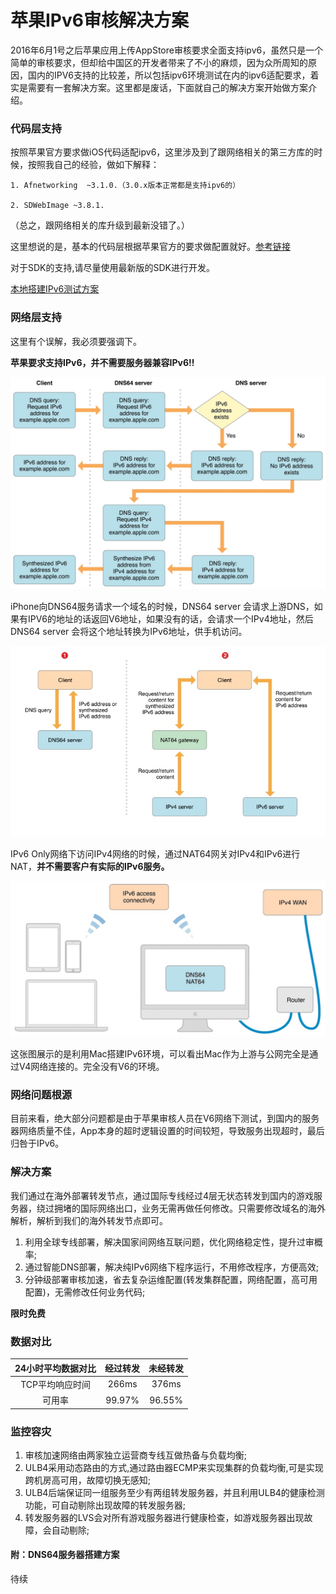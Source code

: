 # 苹果IPv6审核解决方案

2016年6月1号之后苹果应用上传AppStore审核要求全面支持ipv6，虽然只是一个简单的审核要求，但却给中国区的开发者带来了不小的麻烦，因为众所周知的原因，国内的IPV6支持的比较差，所以包括ipv6环境测试在内的ipv6适配要求，着实是需要有一套解决方案。这里都是废话，下面就自己的解决方案开始做方案介绍。

### 代码层支持

按照苹果官方要求做iOS代码适配ipv6，这里涉及到了跟网络相关的第三方库的时候，按照我自己的经验，做如下解释：

```
1. Afnetworking  ~3.1.0.（3.0.x版本正常都是支持ipv6的）

2. SDWebImage ~3.8.1.
```
（总之，跟网络相关的库升级到最新没错了。）

这里想说的是，基本的代码层根据苹果官方的要求做配置就好。[参考链接](http://www.jianshu.com/p/a6bab07c4062)

对于SDK的支持,请尽量使用最新版的SDK进行开发。

[本地搭建IPv6测试方案](http://www.jianshu.com/p/49442934b81d)


### 网络层支持

这里有个误解，我必须要强调下。

**苹果要求支持IPv6，并不需要服务器兼容IPv6!!**

![](14930559937723.jpg)

iPhone向DNS64服务请求一个域名的时候，DNS64 server 会请求上游DNS，如果有IPV6的地址的话返回V6地址，如果没有的话，会请求一个IPv4地址，然后DNS64 server 会将这个地址转换为IPv6地址，供手机访问。

![](14930563817915.jpg)

IPv6 Only网络下访问IPv4网络的时候，通过NAT64网关对IPv4和IPv6进行NAT，**并不需要客户有实际的IPv6服务。**

![](14930562675851.jpg)

这张图展示的是利用Mac搭建IPv6环境，可以看出Mac作为上游与公网完全是通过V4网络连接的。完全没有V6的环境。

### 网络问题根源

目前来看，绝大部分问题都是由于苹果审核人员在V6网络下测试，到国内的服务器网络质量不佳，App本身的超时逻辑设置的时间较短，导致服务出现超时，最后归咎于IPv6。

### 解决方案

我们通过在海外部署转发节点，通过国际专线经过4层无状态转发到国内的游戏服务器，绕过拥堵的国际网络出口，业务无需再做任何修改。只需要修改域名的海外解析，解析到我们的海外转发节点即可。

1. 利用全球专线部署，解决国家间网络互联问题，优化网络稳定性，提升过审概率;
2. 通过智能DNS部署，解决纯IPv6网络下程序运行，不用修改程序，方便高效;
3. 分钟级部署审核加速，省去复杂运维配置(转发集群配置，网络配置，高可用配置)，无需修改任何业务代码;


**限时免费** 

### 数据对比

| 24小时平均数据对比  | 经过转发 | 未经转发 |
| :-: | :-: | :-: |
| TCP平均响应时间 | 266ms | 376ms |
| 可用率 | 99.97% | 96.55% |

### 监控容灾

1. 审核加速网络由两家独立运营商专线互做热备与负载均衡;
2. ULB4采用动态路由的方式,通过路由器ECMP来实现集群的负载均衡,可是实现跨机房高可用，故障切换无感知;
3. ULB4后端保证同一组服务至少有两组转发服务器，并且利用ULB4的健康检测功能，可自动剔除出现故障的转发服务器;
4. 转发服务器的LVS会对所有游戏服务器进行健康检查，如游戏服务器出现故障，会自动剔除;

#### 附：DNS64服务器搭建方案

待续




